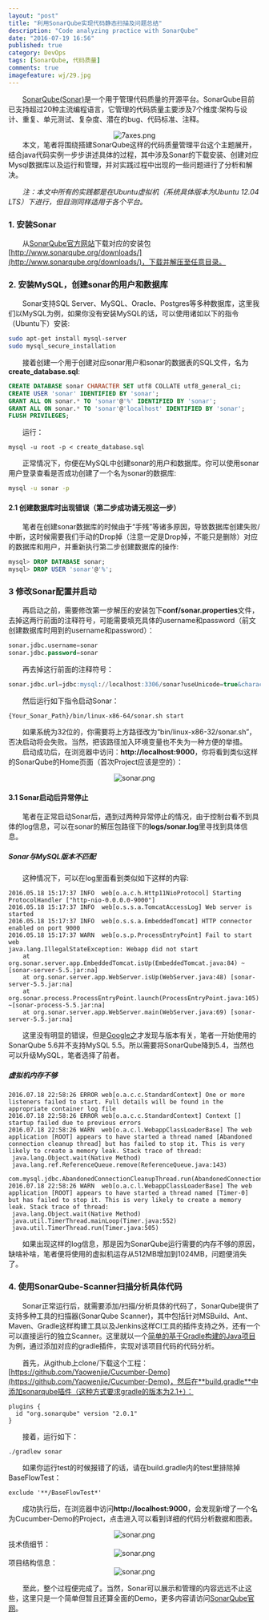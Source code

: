 ```yaml
---
layout: "post"
title: "利用SonarQube实现代码静态扫描及问题总结"
description: "Code analyzing practice with SonarQube"
date: "2016-07-19 16:56"
published: true
category: DevOps
tags: [SonarQube, 代码质量]
comments: true
imagefeature: wj/29.jpg
---
```

&emsp;&emsp;[SonarQube(Sonar)](http://www.sonarqube.org/)是一个用于管理代码质量的开源平台。SonarQube目前已支持超过20种主流编程语言，它管理的代码质量主要涉及7个维度:架构与设计、重复、单元测试、复杂度、潜在的bug、代码标准、注释。
<center><img class="center" src="{{ site.url }}/images/2016/7axes.png" alt="7axes.png"></center>
&emsp;&emsp;本文，笔者将围绕搭建SonarQube这样的代码质量管理平台这个主题展开，结合java代码实例一步步讲述具体的过程，其中涉及Sonar的下载安装、创建对应Mysql数据库以及运行和管理，并对实践过程中出现的一些问题进行了分析和解决。

<!--more-->

&emsp;&emsp;*注：本文中所有的实践都是在Ubuntu虚拟机（系统具体版本为Ubuntu 12.04 LTS）下进行，但目测同样适用于各个平台。*

### 1. 安装Sonar
&emsp;&emsp;从[SonarQube官方网站](http://www.sonarqube.org/)下载对应的安装包[http://www.sonarqube.org/downloads/](http://www.sonarqube.org/downloads/)，下载并解压至任意目录。

### 2. 安装MySQL，创建sonar的用户和数据库
&emsp;&emsp;Sonar支持SQL Server、MySQL、Oracle、Postgres等多种数据库，这里我们以MySQL为例，如果你没有安装MySQL的话，可以使用诸如以下的指令（Ubuntu下）安装:

```sh
sudo apt-get install mysql-server
sudo mysql_secure_installation
```

&emsp;&emsp;接着创建一个用于创建对应sonar用户和sonar的数据表的SQL文件，名为 **create_database.sql**:

```sql
CREATE DATABASE sonar CHARACTER SET utf8 COLLATE utf8_general_ci;
CREATE USER 'sonar' IDENTIFIED BY 'sonar';
GRANT ALL ON sonar.* TO 'sonar'@'%' IDENTIFIED BY 'sonar';
GRANT ALL ON sonar.* TO 'sonar'@'localhost' IDENTIFIED BY 'sonar';
FLUSH PRIVILEGES;
```

&emsp;&emsp;运行：

```shell
mysql -u root -p < create_database.sql
```

&emsp;&emsp;正常情况下，你便在MySQL中创建sonar的用户和数据库。你可以使用sonar用户登录查看是否成功创建了一个名为sonar的数据库:

```sh
mysql -u sonar -p
```

#### 2.1 创建数据库时出现错误（第二步成功请无视这一步）
&emsp;&emsp;笔者在创建sonar数据库的时候由于“手残”等诸多原因，导致数据库创建失败/中断，这时候需要我们手动的Drop掉（注意一定是Drop掉，不能只是删除）对应的数据库和用户，并重新执行第二步创建数据库的操作:

```sql
mysql> DROP DATABASE sonar;
mysql> DROP USER 'sonar'@'%';
```

### 3 修改Sonar配置并启动
&emsp;&emsp;再启动之前，需要修改第一步解压的安装包下**conf/sonar.properties**文件，去掉这两行前面的注释符号，可能需要填充具体的username和password（前文创建数据库时用到的username和password）：

```sql
sonar.jdbc.username=sonar
sonar.jdbc.password=sonar
```

&emsp;&emsp;再去掉这行前面的注释符号：

```sql
sonar.jdbc.url=jdbc:mysql://localhost:3306/sonar?useUnicode=true&characterEncoding=utf8&rewriteBatchedStatements=true&useConfigs=maxPerformance
```

&emsp;&emsp;然后运行如下指令启动Sonar：

```
{Your_Sonar_Path}/bin/linux-x86-64/sonar.sh start
```
&emsp;&emsp;如果系统为32位的，你需要将上方路径改为“bin/linux-x86-32/sonar.sh”，否决启动将会失败。当然，把该路径加入环境变量也不失为一种方便的举措。<br/>
&emsp;&emsp;启动成功后，在浏览器中访问：**http://localhost:9000**，你将看到类似这样的SonarQube的Home页面（首次Project应该是空的）：
<center><img class="center" src="{{ site.url }}/images/2016/sonar-home.png" alt="sonar.png"></center>

#### 3.1 Sonar启动后异常停止
&emsp;&emsp;笔者在正常启动Sonar后，遇到过两种异常停止的情况，由于控制台看不到具体的log信息，可以在sonar的解压包路径下的**logs/sonar.log**里寻找到具体信息。

##### **Sonar与MySQL版本不匹配**
&emsp;&emsp;这种情况下，可以在log里面看到类似如下这样的内容:

```
2016.05.18 15:17:37 INFO  web[o.a.c.h.Http11NioProtocol] Starting ProtocolHandler ["http-nio-0.0.0.0-9000"]
2016.05.18 15:17:37 INFO  web[o.s.s.a.TomcatAccessLog] Web server is started
2016.05.18 15:17:37 INFO  web[o.s.s.a.EmbeddedTomcat] HTTP connector enabled on port 9000
2016.05.18 15:17:37 WARN  web[o.s.p.ProcessEntryPoint] Fail to start web
java.lang.IllegalStateException: Webapp did not start
    at org.sonar.server.app.EmbeddedTomcat.isUp(EmbeddedTomcat.java:84) ~[sonar-server-5.5.jar:na]
    at org.sonar.server.app.WebServer.isUp(WebServer.java:48) [sonar-server-5.5.jar:na]
    at org.sonar.process.ProcessEntryPoint.launch(ProcessEntryPoint.java:105) ~[sonar-process-5.5.jar:na]
    at org.sonar.server.app.WebServer.main(WebServer.java:69) [sonar-server-5.5.jar:na]
```

&emsp;&emsp;这里没有明显的错误，但是[Google之](http://stackoverflow.com/questions/37296804/java-lang-illegalstateexception-webapp-did-not-start-at-sonarqube)才发现与版本有关，笔者一开始使用的SonarQube 5.6并不支持MySQL 5.5。所以需要将SonarQube降到5.4，当然也可以升级MySQL，笔者选择了前者。

##### **虚拟机内存不够**

```
2016.07.18 22:58:26 ERROR web[o.a.c.c.StandardContext] One or more listeners failed to start. Full details will be found in the appropriate container log file
2016.07.18 22:58:26 ERROR web[o.a.c.c.StandardContext] Context [] startup failed due to previous errors
2016.07.18 22:58:26 WARN  web[o.a.c.l.WebappClassLoaderBase] The web application [ROOT] appears to have started a thread named [Abandoned connection cleanup thread] but has failed to stop it. This is very likely to create a memory leak. Stack trace of thread:
 java.lang.Object.wait(Native Method)
 java.lang.ref.ReferenceQueue.remove(ReferenceQueue.java:143)
 com.mysql.jdbc.AbandonedConnectionCleanupThread.run(AbandonedConnectionCleanupThread.java:43)
2016.07.18 22:58:26 WARN  web[o.a.c.l.WebappClassLoaderBase] The web application [ROOT] appears to have started a thread named [Timer-0] but has failed to stop it. This is very likely to create a memory leak. Stack trace of thread:
 java.lang.Object.wait(Native Method)
 java.util.TimerThread.mainLoop(Timer.java:552)
 java.util.TimerThread.run(Timer.java:505)
```

&emsp;&emsp;如果出现这样的log信息，那是因为SonarQube运行需要的内存不够的原因，缺啥补啥，笔者便将使用的虚拟机运存从512MB增加到1024MB，问题便消失了。

### 4. 使用SonarQube-Scanner扫描分析具体代码
&emsp;&emsp;Sonar正常运行后，就需要添加/扫描/分析具体的代码了，SonarQube提供了支持多种工具的扫描器(SonarQube Scanner)，其中包括针对MSBuild、Ant、Maven、Gradle这样构建工具以及Jenkins这样CI工具的插件支持之外，还有一个可以直接运行的独立Scanner。这里就以一个[简单的基于Gradle构建的Java项目](https://github.com/Yaowenjie/Cucumber-Demo)为例，通过添加对应的gradle插件，实现对该项目代码的代码分析。

&emsp;&emsp;首先，从github上clone/下载这个工程：[https://github.com/Yaowenjie/Cucumber-Demo](https://github.com/Yaowenjie/Cucumber-Demo)，然后在**build.gradle**中添加sonarqube插件（这种方式要求gradle的版本为2.1+）：

```
plugins {
  id "org.sonarqube" version "2.0.1"
}
```

&emsp;&emsp;接着，运行如下：

```sh
./gradlew sonar
```

&emsp;&emsp;如果你运行test的时候报错了的话，请在build.gradle内的test里排除掉BaseFlowTest：

```
exclude '**/BaseFlowTest*'
```

&emsp;&emsp;成功执行后，在浏览器中访问**http://localhost:9000**，会发现新增了一个名为Cucumber-Demo的Project，点击进入可以看到详细的代码分析数据和图表。
<center><img class="center" src="{{ site.url }}/images/2016/sonar1.png" alt="sonar.png"></center>
技术债细节：
<center><img class="center" src="{{ site.url }}/images/2016/sonar2.png" alt="sonar.png"></center>
项目结构信息：
<center><img class="center" src="{{ site.url }}/images/2016/sonar3.png" alt="sonar.png"></center>

&emsp;&emsp;至此，整个过程便完成了。当然，Sonar可以展示和管理的内容远远不止这些，这里只是一个简单但暂且还算全面的Demo，更多内容请访问[SonarQube官网](http://www.sonarqube.org/)。
